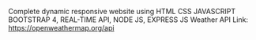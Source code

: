 Complete dynamic responsive website using HTML CSS JAVASCRIPT BOOTSTRAP 4,  REAL-TIME API, NODE JS, EXPRESS JS
 Weather API Link: https://openweathermap.org/api

